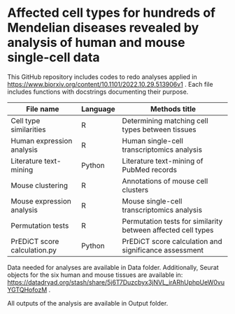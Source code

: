 # Affected cell types for hundreds of Mendelian diseases revealed by analysis of human and mouse single-cell data
This GitHub repository includes codes to redo analyses applied in https://www.biorxiv.org/content/10.1101/2022.10.29.513906v1 . Each file includes functions with docstrings documenting their purpose.

 File name | Language | Methods title 
 ------------- |-------------| -----
 Cell type similarities | R | Determining matching cell types between tissues
 Human expression analysis | R | Human single-cell transcriptomics analysis
 Literature text-mining | Python | Literature text-mining of PubMed records
 Mouse clustering | R | Annotations of mouse cell clusters
 Mouse expression analysis | R | Mouse single-cell transcriptomics analysis
 Permutation tests | R | Permutation tests for similarity between affected cell types
 PrEDiCT score calculation.py | Python | PrEDiCT score calculation and significance assessment

Data needed for analyses are available in Data folder. Additionally, Seurat objects for the six human and mouse tissues are available in:
https://datadryad.org/stash/share/5j6T7Duzcbyx3jNVL_irARhUphpUeW0vuYGTQHofozM .

All outputs of the analysis are available in Output folder.
